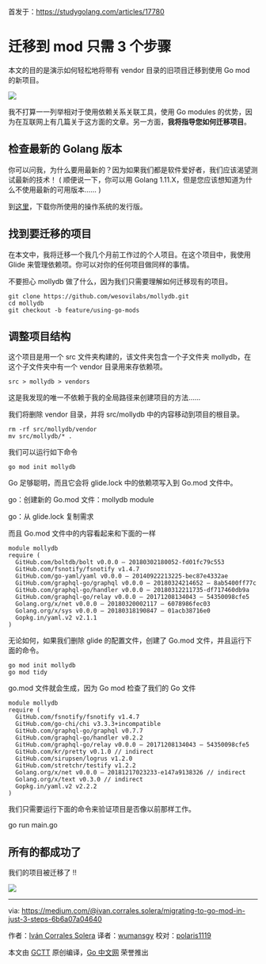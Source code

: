 首发于：https://studygolang.com/articles/17780

# 迁移到 mod 只需 3 个步骤

本文的目的是演示如何轻松地将带有 vendor 目录的旧项目迁移到使用 Go mod 的新项目。

![](https://raw.githubusercontent.com/studygolang/gctt-images/master/migrating-to-go/1_a-NrrpFPmj-_JQGulalCdQ.png)

我不打算一一列举相对于使用依赖关系关联工具，使用 Go modules 的优势，因为在互联网上有几篇关于这方面的文章。另一方面，**我将指导您如何迁移项目**。

## 检查最新的 Golang 版本

你可以问我，为什么要用最新的？因为如果我们都是软件爱好者，我们应该渴望测试最新的技术！ ( 顺便说一下，你可以用 Golang 1.11.X，但是您应该想知道为什么不使用最新的可用版本…… )

到[这里](https://golang.org/dl/)，下载你所使用的操作系统的发行版。

## 找到要迁移的项目

在本文中，我将迁移一个我几个月前工作过的个人项目。在这个项目中，我使用 Glide 来管理依赖项。你可以对你的任何项目做同样的事情。

不要担心 mollydb 做了什么，因为我们只需要理解如何迁移现有的项目。

```shell
git clone https://github.com/wesovilabs/mollydb.git
cd mollydb
git checkout -b feature/using-go-mods
```

## 调整项目结构

这个项目是用一个 src 文件夹构建的，该文件夹包含一个子文件夹 mollydb，在这个子文件夹中有一个 vendor 目录用来存依赖项。

`src > mollydb > vendors`

这是我发现的唯一不依赖于我的全局路径来创建项目的方法……

我们将删除 vendor 目录，并将 src/mollydb 中的内容移动到项目的根目录。

```shell
rm -rf src/mollydb/vendor
mv src/mollydb/* .
```

我们可以运行如下命令

```
go mod init mollydb
```

Go 足够聪明，而且它会将 glide.lock 中的依赖项写入到 Go.mod 文件中。

go：创建新的 Go.mod 文件：mollydb module

go：从 glide.lock 复制需求

而且 Go.mod 文件中的内容看起来和下面的一样

```
module mollydb
require (
  GitHub.com/boltdb/bolt v0.0.0 – 20180302180052-fd01fc79c553
  GitHub.com/fsnotify/fsnotify v1.4.7
  GitHub.com/go-yaml/yaml v0.0.0 – 20140922213225-bec87e4332ae
  GitHub.com/graphql-go/graphql v0.0.0 – 20180324214652 – 8ab5400ff77c
  GitHub.com/graphql-go/handler v0.0.0 – 20180312211735-df717460db9a
  GitHub.com/graphql-go/relay v0.0.0 – 20171208134043 – 54350098cfe5
  Golang.org/x/net v0.0.0 – 20180320002117 – 6078986fec03
  Golang.org/x/sys v0.0.0 – 20180318190847 – 01acb38716e0
  Gopkg.in/yaml.v2 v2.1.1
)
```

无论如何，如果我们删除 glide 的配置文件，创建了 Go.mod 文件，并且运行下面的命令。

```
go mod init mollydb
go mod tidy
```

go.mod 文件就会生成，因为 Go mod 检查了我们的 Go 文件

```
module mollydb
require (
  GitHub.com/fsnotify/fsnotify v1.4.7
  GitHub.com/go-chi/chi v3.3.3+incompatible
  GitHub.com/graphql-go/graphql v0.7.7
  GitHub.com/graphql-go/handler v0.2.2
  GitHub.com/graphql-go/relay v0.0.0 – 20171208134043 – 54350098cfe5
  GitHub.com/kr/pretty v0.1.0 // indirect
  GitHub.com/sirupsen/logrus v1.2.0
  GitHub.com/stretchr/testify v1.2.2
  Golang.org/x/net v0.0.0 – 20181217023233-e147a9138326 // indirect
  Golang.org/x/text v0.3.0 // indirect
  Gopkg.in/yaml.v2 v2.2.2
)
```

我们只需要运行下面的命令来验证项目是否像以前那样工作。

go run main.go

## 所有的都成功了

我们的项目被迁移了 !!

![](https://raw.githubusercontent.com/studygolang/gctt-images/master/migrating-to-go/0_AxqFfdrPxy4oqeVi.png)

---

via: https://medium.com/@ivan.corrales.solera/migrating-to-go-mod-in-just-3-steps-6b6a07a04640

作者：[Iván Corrales Solera](https://medium.com/@ivan.corrales.solera)
译者：[wumansgy](https://github.com/wumansgy)
校对：[polaris1119](https://github.com/polaris1119)

本文由 [GCTT](https://github.com/studygolang/GCTT) 原创编译，[Go 中文网](https://studygolang.com/) 荣誉推出
